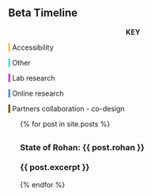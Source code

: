 

<section id="timeline">
<h1>Beta Timeline</h1>
<div class="colour_key">
  <p style="text-align: center"><strong>KEY</strong></p>
  <p><span style="background-color: #f5c44b">&nbsp;</span> Accessibility</p>
  <p><span style="background-color: #3ee9d1">&nbsp;</span> Other</p>
  <p><span style="background-color: #ce43eb">&nbsp;</span> Lab research</p>
  <p><span style="background-color: #4d92eb">&nbsp;</span> Online research</p>
  <p><span style="background-color: #935300">&nbsp;</span> Partners collaboration - co-design</p>
</div>

<ul>
  {% for post in site.posts %}
      <div class="timeline_card ">
        <div class="timeline_head {{post.type}}">
          <!-- <div class="timeline_number-box">
            <span>01</span>
          </div>
  -->     
          <h2 class="h2_{{post.type}}"></h2>
          <h3 class="h3_{{post.type}}>{{ post.display_date }}</h3>
        </div>
        <div class="timeline_body">
          State of Rohan: {{ post.rohan }}
          <br>
          <br>
          {{ post.excerpt }}
        </div>
      </div>
  {% endfor %}
</ul>


</section>
